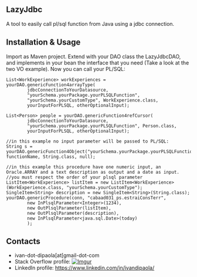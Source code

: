 ## LazyJdbc

A tool to easily call pl/sql function from Java using a jdbc connection.

## Installation & Usage

Import as Maven project. Extend with your DAO class the LazyJdbcDAO, and implements in your bean the interface that you need (Take a look at the two VO example). Now you can call your PL/SQL:

	List<WorkExperience> workExperiences = yourDAO.genericFunction4arrayType(
			jdbcConnectionToYourDatasource, 
			"yourSchema.yourPackage.yourPLSQLFunction", 
			"yourSchema.yourCustomType", WorkExperience.class,
			yourInputForPLSQL, otherOptionalInput);
			
	List<Person> people = yourDAO.genericFunction4refCursor(
			jdbcConnectionToYourDatasource, 
			"yourSchema.yourPackage.yourPLSQLFunction", Person.class,
			yourInputForPLSQL, otherOptionalInput);

	//in this example no input parameter will be passed to PL/SQL:
	String s = yourDAO.genericFunction4Object("yourSchema.yourPackage.yourPLSQLFunction", functionName, String.class, null);

	//in this example this procedure have one numeric input, an Oracle.ARRAY and a text description as output and a date as input.
	//you must respect the order of your plsql parameter
	ListItem<WorkExperience> listItem = new ListItem<WorkExperience>(WorkExperience.class, "yourSchema.yourCustomType");
	SingleItem<String> description = new SingleItem<String>(String.class);
	yourDAO.genericProcedure(conn, "cabaad031_ps.estraiConsTerr", 
			new InPlsqlParameter<Integer>(1234),
			new OutPlsqlParameter(listItem),
			new OutPlsqlParameter(description),
			new InPlsqlParameter<java.sql.Date>(today)
			);
	

## Contacts

* ivan-dot-dipaola[at[gmail-dot-com
* Stack Overflow profile: [![Imgur](http://stackoverflow.com/users/flair/1878854.png?theme=dark)](http://stackoverflow.com/users/1878854/accollativo)
* LinkedIn profile: https://www.linkedin.com/in/ivandipaola/